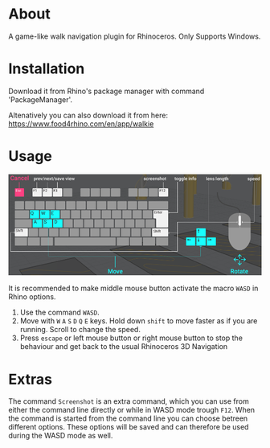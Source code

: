 # About

A game-like walk navigation plugin for Rhinoceros. Only Supports Windows.

# Installation
Download it from Rhino's package manager with command 'PackageManager'.

Altenatively you can also download it from here:
https://www.food4rhino.com/en/app/walkie

# Usage

![](./resource/wasd-screen.png)

It is recommended to make middle mouse button activate the macro `WASD` in Rhino options.

1. Use the command `WASD`.
1. Move with `W` `A` `S` `D` `Q` `E` keys. Hold down `shift` to move faster as if you are running. Scroll to change the speed.
1. Press `escape` or left mouse button or right mouse button to stop the behaviour and get back to the usual Rhinoceros 3D Navigation

# Extras

The command `Screenshot` is an extra command, which you can use from either the command line directly or while in WASD mode trough `F12`.
When the command is started from the command line you can choose betreen different options. These options will be saved and can therefore be used during the WASD mode as well.

